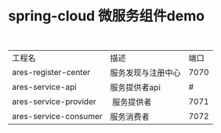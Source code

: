 spring-cloud 微服务组件demo
===
<table>
<tbody><tr>
<td>工程名</td>  <td>描述</td>  <td>端口</td>
</tr>
<tr>
<td>ares-register-center</td>  <td>服务发现与注册中心</td>  <td>7070</td>
</tr>
<tr>
<td>ares-service-api</td>  <td>服务提供者api</td>  <td>#</td>
</tr>
 <tr>
   <td>ares-service-provider</td>  <td> 服务提供者</td> <td>7071</td>
</tr>
<tr>
  <td>ares-service-consumer</td> <td>服务消费者</td> <td>7072</td>
</tr>
</tbody></table>

